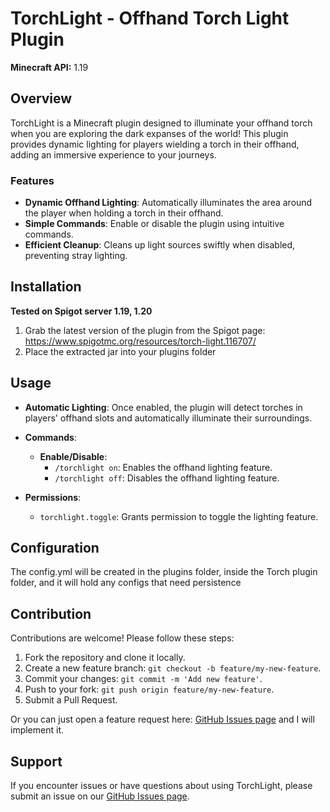  # TorchLight - Offhand Torch Light Plugin

**Minecraft API:** 1.19

## Overview

TorchLight is a Minecraft plugin designed to illuminate your offhand torch when you
are exploring the dark expanses of the world! This plugin provides dynamic lighting for players wielding a
torch in their offhand, adding an immersive experience to your journeys.

### Features

- **Dynamic Offhand Lighting**: Automatically illuminates the area around the player when holding a torch in their
  offhand.
- **Simple Commands**: Enable or disable the plugin using intuitive commands.
- **Efficient Cleanup**: Cleans up light sources swiftly when disabled, preventing stray lighting.

## Installation

**Tested on Spigot server 1.19, 1.20**

1. Grab the latest version of the plugin from the Spigot page: https://www.spigotmc.org/resources/torch-light.116707/
2. Place the extracted jar into your plugins folder

## Usage

- **Automatic Lighting**: Once enabled, the plugin will detect torches in players' offhand slots and automatically
  illuminate their surroundings.

- **Commands**:
    - **Enable/Disable**:
        - `/torchlight on`: Enables the offhand lighting feature.
        - `/torchlight off`: Disables the offhand lighting feature.

- **Permissions**:
    - `torchlight.toggle`: Grants permission to toggle the lighting feature.

## Configuration

The config.yml will be created in the plugins folder, inside the Torch plugin folder, and it will hold any configs that
need persistence

## Contribution

Contributions are welcome! Please follow these steps:

1. Fork the repository and clone it locally.
2. Create a new feature branch: `git checkout -b feature/my-new-feature`.
3. Commit your changes: `git commit -m 'Add new feature'`.
4. Push to your fork: `git push origin feature/my-new-feature`.
5. Submit a Pull Request.

Or you can just open a feature request
here: [GitHub Issues page](https://github.com/stdNullPtr/spigot_offhandTorch/issues) and I will implement it.

## Support

If you encounter issues or have questions about using TorchLight, please submit an issue on
our [GitHub Issues page](https://github.com/stdNullPtr/spigot_offhandTorch/issues).

